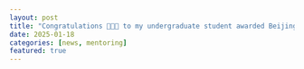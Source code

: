 ```yaml
---
layout: post
title: "Congratulations 🎉🎉🎉 to my undergraduate student awarded Beijing Natural Science Foundation Undergraduate Research Program!!! "
date: 2025-01-18
categories: [news, mentoring]
featured: true
---
```

